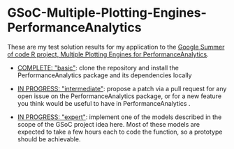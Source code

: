 # GSoC-Multiple-Plotting-Engines-PerformanceAnalytics

These are my test solution results for my application to the [Google Summer of code R project, Multiple Plotting Engines for PerformanceAnalytics](https://github.com/rstats-gsoc/gsoc2019/wiki/Multiple-plotting-engines-for-PerformanceAnalytics).


 - [COMPLETE: "basic"](https://github.com/ItonyoD/GSoC-Multiple-Plotting-Engines-PerformanceAnalytics/tree/master/Basic-Test-Results): clone the repository and install the PerformanceAnalytics package and its dependencies locally


- [IN PROGRESS: "intermediate"](): propose a patch via a pull request for any open issue on the PerformanceAnalytics package, or for a new feature you think would be useful to have in PerformanceAnalytics .

- [IN PROGRESS: "expert"](): implement one of the models described in the scope of the GSoC project idea here. Most of these models are expected to take a few hours each to code the function, so a prototype should be achievable.